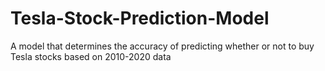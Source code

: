# Tesla-Stock-Prediction-Model
A model that determines the accuracy of predicting whether or not to buy Tesla stocks based on 2010-2020 data
